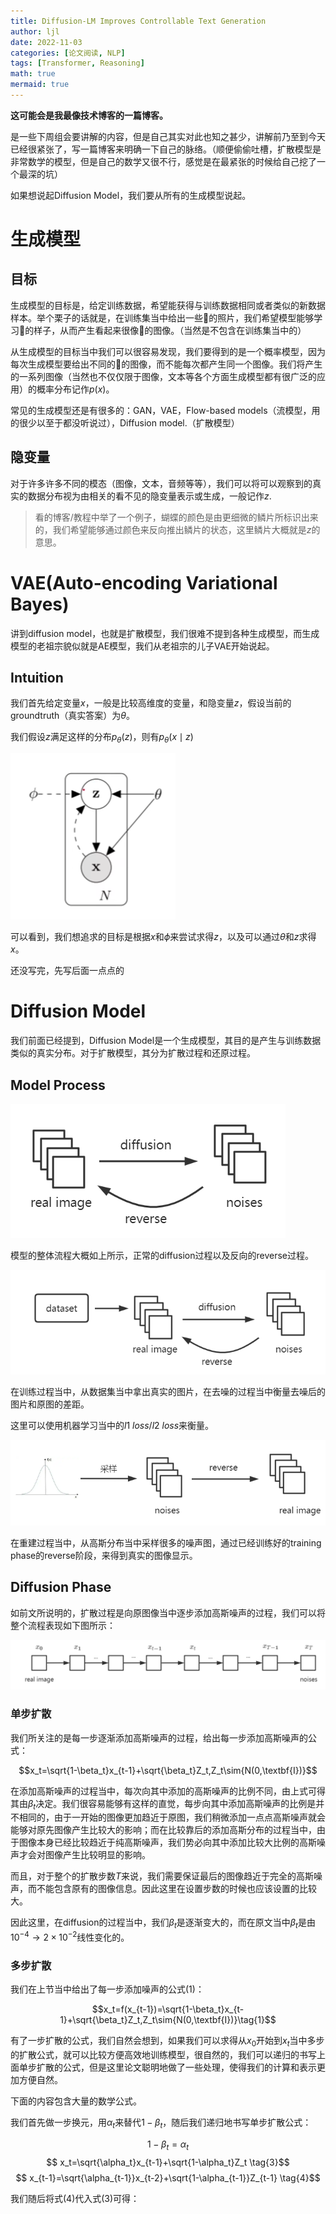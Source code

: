 ```yaml
---
title: Diffusion-LM Improves Controllable Text Generation
author: ljl
date: 2022-11-03
categories: [论文阅读, NLP]
tags: [Transformer, Reasoning]
math: true
mermaid: true
---
```


**这可能会是我最像技术博客的一篇博客。**

是一些下周组会要讲解的内容，但是自己其实对此也知之甚少，讲解前乃至到今天已经很紧张了，写一篇博客来明确一下自己的脉络。（顺便偷偷吐槽，扩散模型是非常数学的模型，但是自己的数学又很不行，感觉是在最紧张的时候给自己挖了一个最深的坑）

如果想说起Diffusion Model，我们要从所有的生成模型说起。

# 生成模型

## 目标

生成模型的目标是，给定训练数据，希望能获得与训练数据相同或者类似的新数据样本。举个栗子的话就是，在训练集当中给出一些🐎的照片，我们希望模型能够学习🐎的样子，从而产生看起来很像🐎的图像。（当然是不包含在训练集当中的）

从生成模型的目标当中我们可以很容易发现，我们要得到的是一个概率模型，因为每次生成模型要给出不同的🐎的图像，而不能每次都产生同一个图像。我们将产生的一系列图像（当然也不仅仅限于图像，文本等各个方面生成模型都有很广泛的应用）的概率分布记作$p(x)$。

常见的生成模型还是有很多的：GAN，VAE，Flow-based models（流模型，用的很少以至于都没听说过），Diffusion model.（扩散模型）

## 隐变量

对于许多许多不同的模态（图像，文本，音频等等），我们可以将可以观察到的真实的数据分布视为由相关的看不见的隐变量表示或生成，一般记作$z$.

> 看的博客/教程中举了一个例子，蝴蝶的颜色是由更细微的鳞片所标识出来的，我们希望能够通过颜色来反向推出鳞片的状态，这里鳞片大概就是$z$的意思。

# VAE(Auto-encoding Variational Bayes)

讲到diffusion model，也就是扩散模型，我们很难不提到各种生成模型，而生成模型的老祖宗貌似就是AE模型，我们从老祖宗的儿子VAE开始说起。

## Intuition

我们首先给定变量$x$，一般是比较高维度的变量，和隐变量$z$，假设当前的groundtruth（真实答案）为$\theta$。

我们假设$z$满足这样的分布$p_\theta(z)$，则有$p_\theta(x\mid{z})$

![Desktop View](/assets/img/posts/2022-11-03-diffusion-model/thetaxz.png)

可以看到，我们想追求的目标是根据$x$和$\phi$来尝试求得$z$，以及可以通过$\theta$和$z$求得$x$。

还没写完，先写后面一点点的

# Diffusion Model

我们前面已经提到，Diffusion Model是一个生成模型，其目的是产生与训练数据类似的真实分布。对于扩散模型，其分为扩散过程和还原过程。

## Model Process

![Desktop View](/assets/img/posts/2022-11-03-diffusion-model/model-process.png)

模型的整体流程大概如上所示，正常的diffusion过程以及反向的reverse过程。

![Desktop View](/assets/img/posts/2022-11-03-diffusion-model/train.png)

在训练过程当中，从数据集当中拿出真实的图片，在去噪的过程当中衡量去噪后的图片和原图的差距。

这里可以使用机器学习当中的$l1\ loss/l2\ loss$来衡量。

![Desktop View](/assets/img/posts/2022-11-03-diffusion-model/inference.png)

在重建过程当中，从高斯分布当中采样很多的噪声图，通过已经训练好的training phase的reverse阶段，来得到真实的图像显示。

## Diffusion Phase

如前文所说明的，扩散过程是向原图像当中逐步添加高斯噪声的过程，我们可以将整个流程表现如下图所示：

![Desktop View](/assets/img/posts/2022-11-03-diffusion-model/diffusion.png)

### 单步扩散

我们所关注的是每一步逐渐添加高斯噪声的过程，给出每一步添加高斯噪声的公式：

$$x_t=\sqrt{1-\beta_t}x_{t-1}+\sqrt{\beta_t}Z_t,Z_t\sim{N(0,\textbf{I})}$$

在添加高斯噪声的过程当中，每次向其中添加的高斯噪声的比例不同，由上式可得其由$\beta_t$决定。我们很容易能够有这样的直觉，每步向其中添加高斯噪声的比例是并不相同的，由于一开始的图像更加趋近于原图，我们稍微添加一点点高斯噪声就会能够对原先图像产生比较大的影响；而在比较靠后的添加高斯分布的过程当中，由于图像本身已经比较趋近于纯高斯噪声，我们势必向其中添加比较大比例的高斯噪声才会对图像产生比较明显的影响。

而且，对于整个的扩散步数$T$来说，我们需要保证最后的图像趋近于完全的高斯噪声，而不能包含原有的图像信息。因此这里在设置步数的时候也应该设置的比较大。

因此这里，在diffusion的过程当中，我们$\beta_t$是逐渐变大的，而在原文当中$\beta_t$是由$10^{-4}\to{2\times{10^{-2}}}$线性变化的。

### 多步扩散

我们在上节当中给出了每一步添加噪声的公式(1)：

$$x_t=f(x_{t-1})=\sqrt{1-\beta_t}x_{t-1}+\sqrt{\beta_t}Z_t,Z_t\sim{N(0,\textbf{I})}\tag{1}$$

有了一步扩散的公式，我们自然会想到，如果我们可以求得从$x_0$开始到$x_t$当中多步的扩散公式，就可以比较方便高效地训练模型，很自然的，我们可以递归的书写上面单步扩散的公式，但是这里论文聪明地做了一些处理，使得我们的计算和表示更加方便自然。

下面的内容包含大量的数学公式。

我们首先做一步换元，用$\alpha_t$来替代$1-\beta_t$，随后我们递归地书写单步扩散公式：

$$ 1-\beta_t=\alpha_t \tag{2}$$$$ x_t=\sqrt{\alpha_t}x_{t-1}+\sqrt{1-\alpha_t}Z_t \tag{3}$$$$ x_{t-1}=\sqrt{\alpha_{t-1}}x_{t-2}+\sqrt{1-\alpha_{t-1}}Z_{t-1} \tag{4}$$

我们随后将式(4)代入式(3)可得：